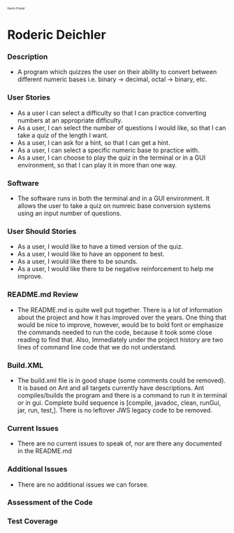 <sub><sup><sub><sup>Gavin Frazar</sup></sub></sup></sub>

# Roderic Deichler

### Description

  * A program which quizzes the user on their ability to convert between different numeric bases i.e. binary -> decimal, octal -> binary, etc.

### User Stories

  * As a user I can select a difficulty so that I can practice converting numbers at an appropriate difficulty.
  * As a user, I can select the number of questions I would like, so that I can take a quiz of the length I want.
  * As a user, I can ask for a hint, so that I can get a hint.
  * As a user, I can select a specific numeric base to practice with.
  * As a user, I can choose to play the quiz in the terminal or in a GUI environment, so that I can play it in more than one way.
  
### Software
  * The software runs in both the terminal and in a GUI environment. It allows the user to take a quiz on numreic base conversion systems using an input number of questions.
   
### User Should Stories
  * As a user, I would like to have a timed version of the quiz.
  * As a user, I would like to have an opponent to best.
  * As a user, I would like there to be sounds.
  * As a user, I would like there to be negative reinforcement to help me improve.
   
### README.md Review
  * The README.md is quite well put together. There is a lot of information about the project and how it has improved over the years. One thing that would be nice to improve, however, would be to bold font or emphasize the commands needed to run the code, because it took some close reading to find that. Also, Immediately under the project history are two lines of command line code that we do not understand.
  
  
### Build.XML
  * The build.xml file is in good shape (some comments could be removed). It is based on Ant and all targets currently have descriptions. Ant compiles/builds the program and there is a command to run it in terminal or in gui. Complete build sequence is  [compile, javadoc, clean, runGui, jar, run, test,]. There is no leftover JWS legacy code to be removed.


### Current Issues
  * There are no current issues to speak of, nor are there any documented in the README.md
 
### Additional Issues
  * There are no additional issues we can forsee.
  
### Assessment of the Code


### Test Coverage
